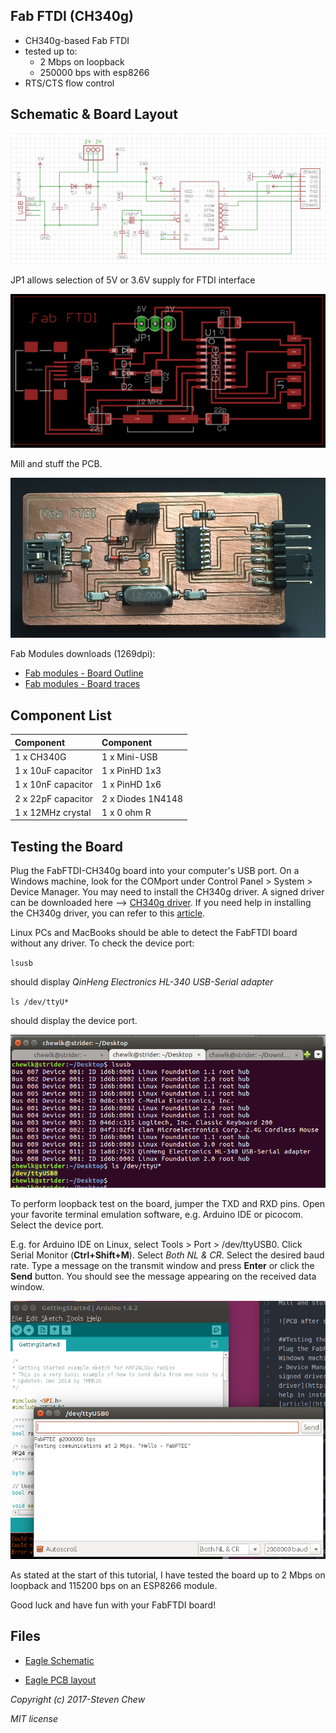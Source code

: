 ## Fab FTDI (CH340g)
* CH340g-based Fab FTDI
* tested up to:
  * 2 Mbps on loopback
  * 250000 bps with esp8266
* RTS/CTS flow control

## Schematic & Board Layout
![FabFTDI-CH340g Schematic](images/fabftdi-ch340g-01.png)

JP1 allows selection of 5V or 3.6V supply for FTDI interface

![FabFTDI-CH340g layout](images/fabftdi-ch340g-02.png)

Mill and stuff the PCB.

![PCB after stuffing](images/fabftdi-ch340g-03.png)

Fab Modules downloads (1269dpi):

* [Fab modules - Board Outline](images/fabftdi-ch340g_outline.png)
* [Fab modules - Board traces](images/fabftdi-ch340g_traces.png)

## Component List
| Component           | Component    |
| :--------           | :--------    |
| 1 x CH340G          | 1 x Mini-USB |
| 1 x 10uF  capacitor | 1 x PinHD 1x3|
| 1 x 10nF capacitor  | 1 x PinHD 1x6|
| 2 x 22pF capacitor  | 2 x Diodes 1N4148 |
| 1 x 12MHz crystal   | 1 x 0 ohm R  |

## Testing the Board
Plug the FabFTDI-CH340g board into your computer's USB port. On a Windows machine, look for the COMport under Control Panel > System > Device Manager. You may need to install the CH340g driver. A signed driver can be downloaded here --> [CH340g driver](http://www.arduined.eu/files/CH341SER.zip). If you need help in installing the CH340g driver, you can refer to this [article](http://www.arduined.eu/ch340g-converter-windows-7-driver-download/).

Linux PCs and MacBooks should be able to detect the FabFTDI board without any driver. To check the device port:

`lsusb`

should display *QinHeng Electronics HL-340 USB-Serial adapter*

`ls /dev/ttyU*`

should display the device port.

![Detecting FabFTDI device port](images/fabftdi-ch340g-04.png)

To perform loopback test on the board, jumper the TXD and RXD pins. Open your favorite terminal emulation software, e.g. Arduino IDE or picocom. Select the device port.

E.g. for Arduino IDE on Linux, select Tools > Port > /dev/ttyUSB0. Click Serial Monitor (**Ctrl+Shift+M**). Select *Both NL & CR*. Select the desired baud rate. Type a message on the transmit window and press **Enter** or click the **Send** button. You should see the message appearing on the received data window.

![Loopback test](images/fabftdi-ch340g-05.png)

As stated at the start of this tutorial, I have tested the board up to 2 Mbps on loopback and 115200 bps on an ESP8266 module.

Good luck and have fun with your FabFTDI board!

## Files
* [Eagle Schematic](files/ch340g/fabftdi-ch340g.sch)

* [Eagle PCB layout](files/ch340g/fabftdi-ch340g.brd)


*Copyright (c) 2017-Steven Chew*

*MIT license*
